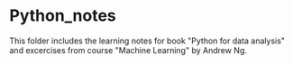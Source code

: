 # Python_notes
This folder includes the learning notes for book "Python for data analysis" and excercises from course "Machine Learning" by Andrew Ng.
